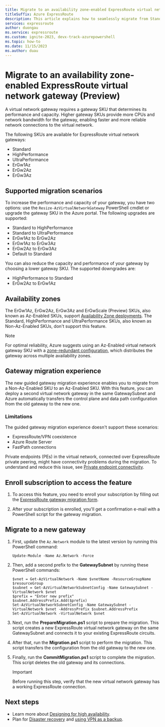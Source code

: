 ```yaml
---
title: Migrate to an availability zone-enabled ExpressRoute virtual network gateway (Preview)
titleSuffix: Azure ExpressRoute
description: This article explains how to seamlessly migrate from Standard/HighPerf/UltraPerf SKUs to ErGw1/2/3AZ SKUs.
services: expressroute
author: duongau
ms.service: expressroute
ms.custom: ignite-2023, devx-track-azurepowershell
ms.topic: how-to
ms.date: 11/15/2023
ms.author: duau
---
```


# Migrate to an availability zone-enabled ExpressRoute virtual network gateway (Preview)

A virtual network gateway requires a gateway SKU that determines its performance and capacity. Higher gateway SKUs provide more CPUs and network bandwidth for the gateway, enabling faster and more reliable network connections to the virtual network.

The following SKUs are available for ExpressRoute virtual network gateways:

* Standard
* HighPerformance
* UltraPerformance
* ErGw1Az
* ErGw2Az
* ErGw3Az

## Supported migration scenarios

To increase the performance and capacity of your gateway, you have two options: use the `Resize-AzVirtualNetworkGateway` PowerShell cmdlet or upgrade the gateway SKU in the Azure portal. The following upgrades are supported:

* Standard to HighPerformance
* Standard to UltraPerformance
* ErGw1Az to ErGw2Az
* ErGw1Az to ErGw3Az
* ErGw2Az to ErGw3Az
* Default to Standard

You can also reduce the capacity and performance of your gateway by choosing a lower gateway SKU. The supported downgrades are:

* HighPerformance to Standard
* ErGw2Az to ErGw1Az

## Availability zones

The ErGw1Az, ErGw2Az, ErGw3Az and ErGwScale (Preview) SKUs, also known as Az-Enabled SKUs, support [Availability Zone deployments](../reliability/availability-zones-overview.md). The Standard, HighPerformance and UltraPerformance SKUs, also known as Non-Az-Enabled SKUs, don't support this feature.

> [!NOTE]
> For optimal reliability, Azure suggests using an Az-Enabled virtual network gateway SKU with a [zone-redundant configuration](../reliability/availability-zones-overview.md#zonal-and-zone-redundant-services), which distributes the gateway across multiple availability zones.
>

## Gateway migration experience

The new guided gateway migration experience enables you to migrate from a Non-Az-Enabled SKU to an Az-Enabled SKU. With this feature, you can deploy a second virtual network gateway in the same GatewaySubnet and Azure automatically transfers the control plane and data path configuration from the old gateway to the new one.

### Limitations

The guided gateway migration experience doesn't support these scenarios:

* ExpressRoute/VPN coexistence
* Azure Route Server 
* FastPath connections

Private endpoints (PEs) in the virtual network, connected over ExpressRoute private peering, might have connectivity problems during the migration. To understand and reduce this issue, see [Private endpoint connectivity](expressroute-about-virtual-network-gateways.md#private-endpoint-connectivity-and-planned-maintenance-events).

## Enroll subscription to access the feature

1. To access this feature, you need to enroll your subscription by filling out the [ExpressRoute gateway migration form](https://aka.ms/ergwmigrationform).

1. After your subscription is enrolled, you'll get a confirmation e-mail with a PowerShell script for the gateway migration.

## Migrate to a new gateway

1. First, update the `Az.Network` module to the latest version by running this PowerShell command:

    ```powershell-interactive
    Update-Module -Name Az.Network -Force
    ```

1. Then, add a second prefix to the **GatewaySubnet** by running these PowerShell commands:

    ```powershell-interactive
    $vnet = Get-AzVirtualNetwork -Name $vnetName -ResourceGroupName $resourceGroup
    $subnet = Get-AzVirtualNetworkSubnetConfig -Name GatewaySubnet -VirtualNetwork $vnet
    $prefix = "Enter new prefix"
    $subnet.AddressPrefix.Add($prefix)
    Set-AzVirtualNetworkSubnetConfig -Name GatewaySubnet -VirtualNetwork $vnet -AddressPrefix $subnet.AddressPrefix
    Set-AzVirtualNetwork -VirtualNetwork $vnet
    ```

1. Next, run the **PrepareMigration.ps1** script to prepare the migration. This script creates a new ExpressRoute virtual network gateway on the same GatewaySubnet and connects it to your existing ExpressRoute circuits.

1. After that, run the **Migration.ps1** script to perform the migration. This script transfers the configuration from the old gateway to the new one.

1. Finally, run the **CommitMigration.ps1** script to complete the migration. This script deletes the old gateway and its connections.

    >[!IMPORTANT]
    > Before running this step, verify that the new virtual network gateway has a working ExpressRoute connection.
    >

## Next steps

* Learn more about [Designing for high availability](designing-for-high-availability-with-expressroute.md).
* Plan for [Disaster recovery](designing-for-disaster-recovery-with-expressroute-privatepeering.md) and [using VPN as a backup](use-s2s-vpn-as-backup-for-expressroute-privatepeering.md).
